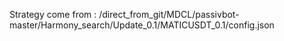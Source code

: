 Strategy come from : /direct_from_git/MDCL/passivbot-master/Harmony_search/Update_0.1/MATICUSDT_0.1/config.json